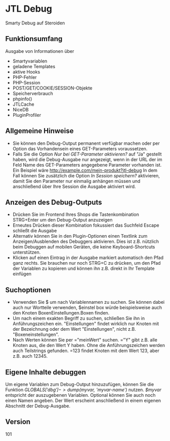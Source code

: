 # JTL Debug

Smarty Debug auf Steroiden

## Funktionsumfang
Ausgabe von Informationen über

- Smartyvariablen
- geladene Templates
- aktive Hooks
- PHP-Fehler
- PHP-Session
- POST/GET/COOKIE/SESSION-Objekte
- Speicherverbrauch
- phpinfo()
- JTLCache
- NiceDB
- PluginProfiler

## Allgemeine Hinweise

- Sie können den Debug-Output permanent verfügbar machen oder per Option das Vorhandensein eines GET-Parameters voraussetzen.
- Falls Sie die Option *Nur bei GET-Parameter aktivieren?* auf "Ja" gestellt haben, wird die Debug-Ausgabe nur angezeigt, wenn in der URL der im Feld Name des GET-Parameters angegebene Parameter vorhanden ist. Ein Beispiel wäre http://example.com/mein-produkt?jtl-debug
In dem Fall können Sie zusätzlich die Option *In Session speichern?* aktivieren, damit Sie den Parameter nur einmalig anhängen müssen und anschließend über Ihre Session die Ausgabe aktiviert wird.

## Anzeigen des Debug-Outputs

- Drücken Sie im Frontend Ihres Shops die Tastenkombination STRG+Enter um den Debug-Output anzuzeigen
- Erneutes Drücken dieser Kombination fokussiert das Suchfeld
Escape schließt die Ausgabe
- Alternativ können Sie in den Plugin-Optionen einen Textlink zum Anzeigen/Ausblenden des Debuggers aktivieren. 
Dies ist z.B. nützlich beim Debuggen auf mobilen Geräten, die keine Keyboard-Shortcuts unterstützen.
- Klicken auf einen Eintrag in der Ausgabe markiert automatisch den Pfad ganz rechts. Sie brauchen nur noch STRG+C zu drücken, um den Pfad der Variablen zu kopieren und können ihn z.B. direkt in Ihr Template einfügen

## Suchoptionen

- Verwenden Sie $ um nach Variablennamen zu suchen. Sie können dabei auch nur Wortteile verwenden, $einstel box würde beispielsweise auch den Knoten BoxenEinstellungen.Boxen finden.
- Um nach einem exakten Begriff zu suchen, schließen Sie ihn in Anführungszeichen ein. "Einstellungen" findet wirklich nur Knoten mit der Bezeichnung oder dem Wert "Einstellungen", nicht z.B. "Boxeneinstellungen".
- Nach Werten können Sie per ="meinWert" suchen. ="Y" gibt z.B. alle Knoten aus, die den Wert Y haben.
Ohne die Anführungszeichen werden auch Teilstrings gefunden. =123 findet Knoten mit dem Wert 123, aber z.B. auch 12345.

## Eigene Inhalte debuggen

Um eigene Variablen zum Debug-Output hinzuzufügen, können Sie die Funktion *$GLOBALS['dbg']->dump($myvar, 'myvar-name')* nutzen. *$myvar* entspricht der auszugebenen Variablen. Optional können Sie auch noch einen Namen angeben.
Der Wert erscheint anschließend in einem eigenen Abschnitt der Debug-Ausgabe.

## Version
101